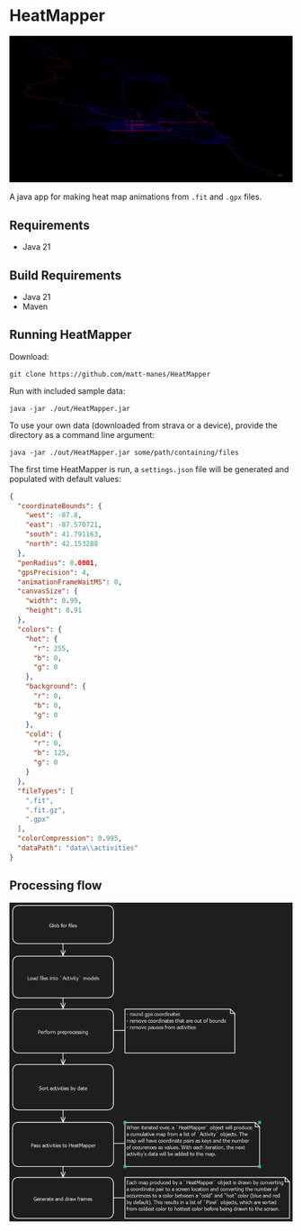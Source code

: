 # HeatMapper

![sample](sample.png)

A java app for making heat map animations from `.fit` and `.gpx` files.

## Requirements

- Java 21

## Build Requirements

- Java 21
- Maven

## Running HeatMapper

Download:

```console
git clone https://github.com/matt-manes/HeatMapper
```

Run with included sample data:

```console
java -jar ./out/HeatMapper.jar
```

To use your own data (downloaded from strava or a device), provide the directory as a command line argument:

```console
java -jar ./out/HeatMapper.jar some/path/containing/files
```

The first time HeatMapper is run, a `settings.json` file will be generated and populated with default values:

```json
{
  "coordinateBounds": {
    "west": -87.8,
    "east": -87.570721,
    "south": 41.791163,
    "north": 42.153288
  },
  "penRadius": 0.0001,
  "gpsPrecision": 4,
  "animationFrameWaitMS": 0,
  "canvasSize": {
    "width": 0.99,
    "height": 0.91
  },
  "colors": {
    "hot": {
      "r": 255,
      "b": 0,
      "g": 0
    },
    "background": {
      "r": 0,
      "b": 0,
      "g": 0
    },
    "cold": {
      "r": 0,
      "b": 125,
      "g": 0
    }
  },
  "fileTypes": [
    ".fit",
    ".fit.gz",
    ".gpx"
  ],
  "colorCompression": 0.995,
  "dataPath": "data\\activities"
}
```

## Processing flow

![diagram](diagram.png)
